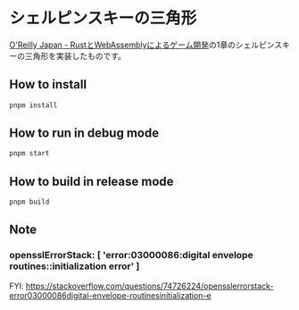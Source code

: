 # シェルピンスキーの三角形

[O'Reilly Japan - RustとWebAssemblyによるゲーム開発](https://www.oreilly.co.jp/books/9784814400393/)の1章のシェルピンスキーの三角形を実装したものです。

## How to install

```sh
pnpm install
```

## How to run in debug mode

```sh
pnpm start
```

## How to build in release mode

```sh
pnpm build
```

## Note

### opensslErrorStack: [ 'error:03000086:digital envelope routines::initialization error' ]

FYI: https://stackoverflow.com/questions/74726224/opensslerrorstack-error03000086digital-envelope-routinesinitialization-e
